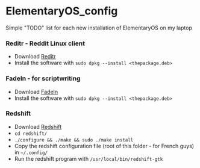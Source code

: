 # ElementaryOS_config
Simple "TODO" list for each new installation of ElementaryOS on my laptop

### Reditr - Reddit Linux client

*	Download [Reditr](http://reditr.com/?page=download)
*	Install the software with ```sudo dpkg --install <thepackage.deb>```

### FadeIn - for scriptwriting

*	Download [FadeIn](http://www.fadeinpro.com/page.pl?content=download)
*	Install the software with ```sudo dpkg --install <thepackage.deb>```

### Redshift

*	Download [Redshift](https://github.com/jonls/redshift/releases)
*	```cd redshift/```
*	```./configure && ./make && sudo ./make install```
*	Copy the redshift configuration file (root of this folder - for French guys) in ```~/.config/```
*	Run the redshift program with ```/usr/local/bin/redshift-gtk```

